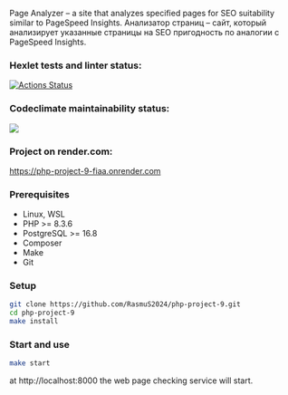 Page Analyzer – a site that analyzes specified pages for SEO suitability similar to PageSpeed ​​Insights.
Анализатор страниц – сайт, который анализирует указанные страницы на SEO пригодность по аналогии с PageSpeed Insights.

### Hexlet tests and linter status:
[![Actions Status](https://github.com/RasmuS2024/php-project-9/actions/workflows/hexlet-check.yml/badge.svg)](https://github.com/RasmuS2024/php-project-9/actions)

### Codeclimate maintainability status:
<a href="https://codeclimate.com/github/RasmuS2024/php-project-9/maintainability"><img src="https://api.codeclimate.com/v1/badges/17aa4a2260d5a8f4e86a/maintainability" /></a>

### Project on render.com:
https://php-project-9-fiaa.onrender.com

### Prerequisites
* Linux, WSL
* PHP >= 8.3.6
* PostgreSQL >= 16.8
* Composer
* Make
* Git

### Setup
```bash
git clone https://github.com/RasmuS2024/php-project-9.git
cd php-project-9
make install
```

### Start and use
```bash
make start
```
at http://localhost:8000 the web page checking service will start.